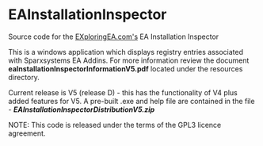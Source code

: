# EAInstallationInspector

Source code for the [EXploringEA.com's](http://EXploringEA.com "EXploringEA") EA Installation Inspector 

This is a windows application which displays registry entries associated with Sparxsystems EA Addins.
For more information review the document **eaInstallationInspectorInformationV5.pdf** located under the resources directory.

Current release is V5 (release D) - this has the functionality of V4 plus added features for V5.
A pre-built .exe and help file are contained in the file - ***EAInstallationInspectorDistributionV5.zip***

NOTE: This code is released under the terms of the GPL3 licence agreement.
